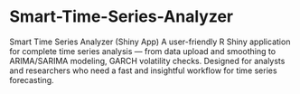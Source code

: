 # Smart-Time-Series-Analyzer
Smart Time Series Analyzer (Shiny App)  A user-friendly R Shiny application for complete time series analysis — from data upload and smoothing to ARIMA/SARIMA modeling, GARCH volatility checks. Designed for analysts and researchers who need a fast and insightful workflow for time series forecasting.
